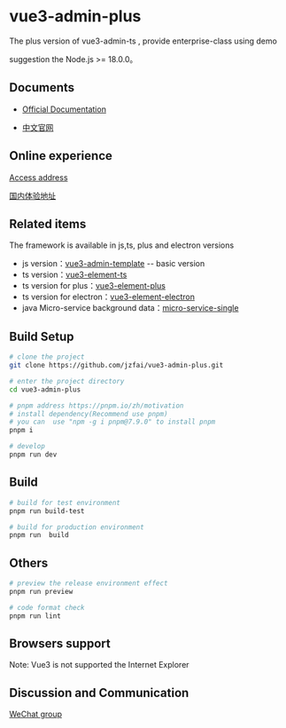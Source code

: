 # vue3-admin-plus

The plus version of vue3-admin-ts , provide enterprise-class using demo

suggestion the Node.js >= 18.0.0。



## Documents

- [Official Documentation](https://github.jzfai.top/vue3-admin-doc/)

- [中文官网](https://github.jzfai.top/vue3-admin-cn-doc/)



## Online experience

[Access address](https://github.jzfai.top/vue3-admin-plus)

[国内体验地址](https://github.jzfai.top/vue3-admin-plus)



## Related items

The framework is available in js,ts, plus and electron versions
- js version：[vue3-admin-template](https://github.com/jzfai/vue3-admin-template.git) -- basic version
- ts version：[vue3-element-ts](https://github.com/jzfai/vue3-admin-ts.git)
- ts version for plus：[vue3-element-plus](https://github.com/jzfai/vue3-admin-plus.git)
- ts version for electron：[vue3-element-electron](https://github.com/jzfai/vue3-admin-electron.git)
- java Micro-service background data：[micro-service-single](https://github.com/jzfai/micro-service-single)


## Build Setup

```bash
# clone the project
git clone https://github.com/jzfai/vue3-admin-plus.git

# enter the project directory
cd vue3-admin-plus

# pnpm address https://pnpm.io/zh/motivation
# install dependency(Recommend use pnpm)
# you can  use "npm -g i pnpm@7.9.0" to install pnpm 
pnpm i

# develop
pnpm run dev
```


## Build

```bash
# build for test environment
pnpm run build-test

# build for production environment
pnpm run  build
```

## Others

```bash
# preview the release environment effect
pnpm run preview

# code format check
pnpm run lint

```


## Browsers support

Note: Vue3 is not supported the Internet Explorer


## Discussion and Communication
[WeChat group](https://github.jzfai.top/file/images/wx-groud.png)



